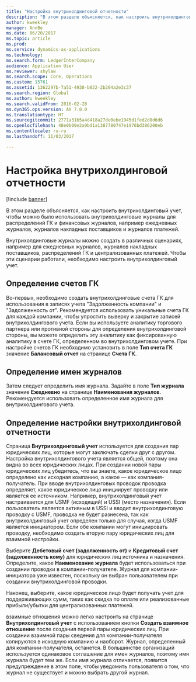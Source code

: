 ```yaml
---
title: "Настройка внутрихолдинговой отчетности"
description: "В этом разделе объясняется, как настроить внутрихолдинговый учет, чтобы можно было использовать внутрихолдинговые журналы для распределений ГК и финансовых журналов, например ежедневных журналов, журналов накладных поставщиков и журналов платежей."
author: kweekley
manager: AnnBe
ms.date: 06/20/2017
ms.topic: article
ms.prod: 
ms.service: dynamics-ax-applications
ms.technology: 
ms.search.form: LedgerInterCompany
audience: Application User
ms.reviewer: shylaw
ms.search.scope: Core, Operations
ms.custom: 15761
ms.assetid: 1362297b-7a51-4930-b822-2b204a2e3c37
ms.search.region: Global
ms.author: kweekley
ms.search.validFrom: 2016-02-28
ms.dyn365.ops.version: AX 7.0.0
ms.translationtype: HT
ms.sourcegitcommit: 2771a31b5a4d418a27de0ebe1945d1fed2d8d6d6
ms.openlocfilehash: 48e0b00e2a9bd1a1387780747e1976bd386200eb
ms.contentlocale: ru-ru
ms.lasthandoff: 11/03/2017

---
```


# <a name="intercompany-accounting-setup"></a>Настройка внутрихолдинговой отчетности

[!include [banner](../includes/banner.md)]

В этом разделе объясняется, как настроить внутрихолдинговый учет, чтобы можно было использовать внутрихолдинговые журналы для распределений ГК и финансовых журналов, например ежедневных журналов, журналов накладных поставщиков и журналов платежей.

Внутрихолдинговые журналы можно создать в различных сценариях, например для ежедневных журналов, журналов накладных поставщиков, распределений ГК и централизованных платежей. Чтобы эти сценарии работали, необходимо настроить внутрихолдинговый учет.

## <a name="define-main-accounts"></a>Определение счетов ГК
Во-первых, необходимо создать внутрихолдинговые счета ГК для использования в записях учета "Задолженность компании" и "Задолженность от". Рекомендуется использовать уникальные счета ГК для каждой компании, чтобы упростить выверку и закрытие записей внутрихолдингового учета. Если вы используете аналитику торгового партнера или противной стороны для определения внутрихолдинговой стороны, вы можете определить эту аналитику как фиксированную аналитику в счете ГК, определенном во внутрихолдинговом учете. При настройке счетов ГК необходимо установить в поле **Тип счета ГК** значение **Балансовый отчет** на странице **Счета ГК**.

## <a name="define-journal-names"></a>Определение имен журналов
Затем следует определить имя журнала. Задайте в поле **Тип журнала** значение **Ежедневно** на странице **Наименования журналов**. Рекомендуется использовать определенное имя журнала для внутрихолдингового учета.

## <a name="define-intercompany-accounting-setup"></a>Определение настройки внутрихолдинговой отчетности
Страница **Внутрихолдинговый учет** используется для создания пар юридических лиц, которые могут заключать сделки друг с другом. Настройка внутрихолдингового учета является общей, поэтому она видна во всех юридических лицах. При создании новой пары юридических лиц убедитесь, что вы знаете, какое юридическое лицо определено как исходная компанию, а какое — как компания-получатель. При вводе внутрихолдинговых проводок проводка определяет, какое юридическое лицо инициирует проводку или является ее источником. Например, внутрихолдинговый учет настраивается для USMF (исходящий) и USSI (место назначения). Если пользователь является активным в USSI и вводит внутрихолдинговую проводку с USMF, проводка не будет разнесена, так как внутрихолдинговый учет определен только для случая, когда USMF является инициатором. Если обе компании могут инициировать проводку, необходимо создать вторую пару юридических лиц для взаимной настройки. 

Выберите **Дебетовый счет (задолженность от)** и **Кредитовый счет (задолженность кому)** для юридических лиц источника и назначения. Определите, какое **Наименование журнала** будет использоваться при создании проводки в компании-получателе. Журнал для компании-инициатора уже известен, поскольку он выбран пользователем при создании внутрихолдинговой проводки. 

Наконец, выберите, какое юридическое лицо будет получать учет для поддерживающих сумм, таких как скидка по оплате или реализованные прибыли/убытки для централизованных платежей. 

взаимные отношения можно легко настроить на странице **Внутрихолдинговый учет** с использованием кнопки **Создать взаимное отношение** после создания первой пары юридических лиц. При создании взаимной пары сведения для компании-получателя копируются в исходную компанию и наоборот. Журнал, определенный для компании-получателя, останется. В большинстве организаций используется одинаковое соглашение для имен журналов, поэтому имя журнала будет тем же. Если имя журнала отличается, появится предупреждение в этом поле, чтобы уведомить пользователя о том, что журнал не существует и можно выбрать другой журнал.




